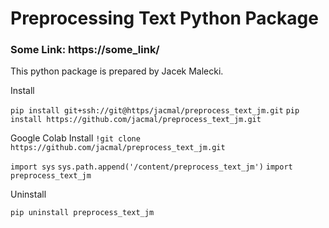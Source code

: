 # Preprocessing Text Python Package

### Some Link: https://some_link/

This python package is prepared by Jacek Malecki.

Install

`pip install git+ssh://git@https/jacmal/preprocess_text_jm.git`
`pip install https://github.com/jacmal/preprocess_text_jm.git`

Google Colab Install
`!git clone https://github.com/jacmal/preprocess_text_jm.git`

`import sys`
`sys.path.append('/content/preprocess_text_jm')`
`import preprocess_text_jm`

Uninstall

`pip uninstall preprocess_text_jm`
